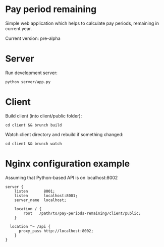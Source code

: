 Pay period remaining
=====================

Simple web application which helps to calculate pay periods, remaining in current year.

Current version: pre-alpha

# Server

Run development server:

	python server/app.py

# Client

Build client (into client/public folder):

    cd client && brunch build

Watch client directory and rebuild if something changed:

    cd client && brunch watch

# Nginx configuration example

Assuming that Python-based API is on localhost:8002

    server {
        listen       8001;
        listen       localhost:8001;
        server_name  localhost;

   		location / {
       		root   /path/to/pay-periods-remaining/client/public;
       	}

      location ^~ /api {
          proxy_pass http://localhost:8002;
    	}
	}